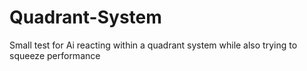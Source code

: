 # Quadrant-System
Small test for Ai reacting within a quadrant system while also trying to squeeze performance
